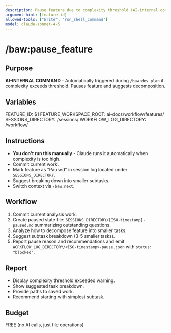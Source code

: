 ```yaml
---
description: Pause feature due to complexity threshold (AI-internal command)
argument-hint: [feature-id]
allowed-tools: ["Write", "run_shell_command"]
model: claude-sonnet-4-5
---
```


# /baw:pause_feature

## Purpose
**AI-INTERNAL COMMAND** - Automatically triggered during `/baw:dev_plan` if complexity exceeds threshold. Pauses feature and suggests decomposition.

## Variables
FEATURE_ID: $1
FEATURE_WORKSPACE_ROOT: ai-docs/workflow/features/
SESSIONS_DIRECTORY: <feature-workspace>/sessions/
WORKFLOW_LOG_DIRECTORY: <feature-workspace>/workflow/

## Instructions
- **You don't run this manually** - Claude runs it automatically when complexity is too high.
- Commit current work.
- Mark feature as "Paused" in session log located under `SESSIONS_DIRECTORY`.
- Suggest breaking down into smaller subtasks.
- Switch context via `/baw:next`.

## Workflow
1. Commit current analysis work.
2. Create paused state file: `SESSIONS_DIRECTORY/[ISO-timestamp]-paused.md` summarizing outstanding questions.
3. Analyze how to decompose feature into smaller tasks.
4. Suggest subtask breakdown (3-5 smaller tasks).
5. Report pause reason and recommendations and emit `WORKFLOW_LOG_DIRECTORY/<ISO-timestamp>-pause.json` with `status: "blocked"`.

## Report
- Display complexity threshold exceeded warning.
- Show suggested task breakdown.
- Provide paths to saved work.
- Recommend starting with simplest subtask.

## Budget
FREE (no AI calls, just file operations)
